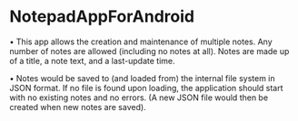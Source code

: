 # NotepadAppForAndroid

• This app allows the creation and maintenance of multiple notes. Any number of notes are allowed (including no notes at all). Notes are made up of a title, a note text, and a last-update time.

• Notes would be saved to (and loaded from) the internal file system in JSON format. If no file is found upon loading, the application should start with no existing notes and no errors. (A new JSON file would then be created when new notes are saved).
